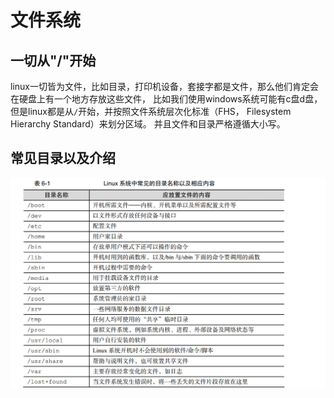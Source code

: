 # 文件系统
## 一切从"/"开始
  linux一切皆为文件，比如目录，打印机设备，套接字都是文件，那么他们肯定会在硬盘上有一个地方存放这些文件，
  比如我们使用windows系统可能有c盘d盘，但是linux都是从`/`开始，并按照文件系统层次化标准（FHS， Filesystem Hierarchy Standard）来划分区域。
  并且文件和目录严格遵循大小写。
## 常见目录以及介绍
![](img/normaldictionnary.png)